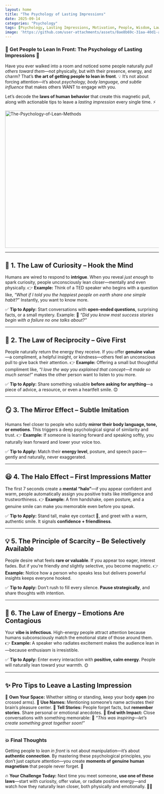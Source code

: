 ```yaml
---
layout: home
title: "The Psychology of Lasting Impressions"
date: 2025-09-14
categories: "Psychology"
tags: [Psychology, Lasting Impressions, Motivation, People, Wisdom, Laws, Principles]
image: 'https://github.com/user-attachments/assets/8ae8b69c-31aa-40d1-af3c-de1d0cc4e9c4'
---
```


### 🌟 **Get People to Lean In Front: The Psychology of Lasting Impressions** 🌟

Have you ever walked into a room and noticed some people naturally *pull others toward them*—not physically, but with their presence, energy, and charm? That’s **the art of getting people to lean in front**. 💡 It’s not about forcing attention—it’s about *psychology, body language, and subtle influence* that makes others WANT to engage with you.

Let’s decode the **laws of human behavior** that create this magnetic pull, along with actionable tips to leave a *lasting impression* every single time. ⚡

<img width="800" height="450" alt="The-Psychology-of-Lean-Methods" src="https://github.com/user-attachments/assets/8ae8b69c-31aa-40d1-af3c-de1d0cc4e9c4" />

---

## 🧠 **1. The Law of Curiosity – Hook the Mind**

Humans are wired to respond to **intrigue**. When you reveal *just enough* to spark curiosity, people unconsciously lean closer—mentally and even physically.
👉 **Example:** Think of a TED speaker who begins with a question like, *“What if I told you the happiest people on earth share one simple habit?”* Instantly, you want to know more.

✅ **Tip to Apply:** Start conversations with **open-ended questions**, surprising facts, or a small mystery. Example:
💬 *“Did you know most success stories begin with a failure no one talks about?”*

---

## 🤝 **2. The Law of Reciprocity – Give First**

People naturally return the energy they receive. If you offer **genuine value**—a compliment, a helpful insight, or kindness—others feel an unconscious pull to give back their attention.
👉 **Example:** Offering a small but thoughtful compliment like, *“I love the way you explained that concept—it made so much sense!”* makes the other person want to listen to you more.

✅ **Tip to Apply:** Share something valuable **before asking for anything**—a piece of advice, a resource, or even a heartfelt smile. 😊

---

## 🪞 **3. The Mirror Effect – Subtle Imitation**

Humans feel closer to people who subtly **mirror their body language, tone, or emotions**. This triggers a deep psychological signal of similarity and trust.
👉 **Example:** If someone is leaning forward and speaking softly, you naturally lean forward and lower your voice too.

✅ **Tip to Apply:** Match their **energy level**, posture, and speech pace—gently and naturally, never exaggerated.

---

## 😃 **4. The Halo Effect – First Impressions Matter**

The first 7 seconds create a **mental “halo”**—if you appear confident and warm, people automatically assign you positive traits like intelligence and trustworthiness.
👉 **Example:** A firm handshake, open posture, and a genuine smile can make you memorable even before you speak.

✅ **Tip to Apply:** Stand tall, make eye contact 👀, and greet with a warm, authentic smile. It signals **confidence + friendliness**.

---

## 💡 **5. The Principle of Scarcity – Be Selectively Available**

People desire what feels **rare or valuable**. If you appear too eager, interest fades. But if you’re friendly *and* slightly selective, you become magnetic.
👉 **Example:** Notice how a person who speaks less but delivers powerful insights keeps everyone hooked.

✅ **Tip to Apply:** Don’t rush to fill every silence. **Pause strategically**, and share thoughts with intention.

---

## 🎯 **6. The Law of Energy – Emotions Are Contagious**

Your **vibe is infectious**. High-energy people attract attention because humans subconsciously match the emotional state of those around them.
👉 **Example:** A speaker who radiates excitement makes the audience lean in—because enthusiasm is irresistible.

✅ **Tip to Apply:** Enter every interaction with **positive, calm energy**. People will naturally lean toward your warmth. 🌞

---

## ✨ Pro Tips to Leave a **Lasting Impression**

💎 **Own Your Space:** Whether sitting or standing, keep your body **open** (no crossed arms).
💎 **Use Names:** Mentioning someone’s name activates their brain’s pleasure center.
💎 **Tell Stories:** People forget facts, but **remember stories**. Share personal or emotional anecdotes.
💎 **End with Impact:** Close conversations with something memorable:
💬 *“This was inspiring—let’s create something great together soon!”*

---

### 💥 **Final Thoughts**

Getting people to *lean in front* is not about manipulation—it’s about **authentic connection**. By mastering these psychological principles, you don’t just capture attention—you create **moments of genuine human magnetism** that people never forget. 💫

🔥 **Your Challenge Today:**
Next time you meet someone, **use one of these laws**—start with curiosity, offer value, or radiate positive energy—and watch how they naturally lean closer, both physically and emotionally. 💯✨

